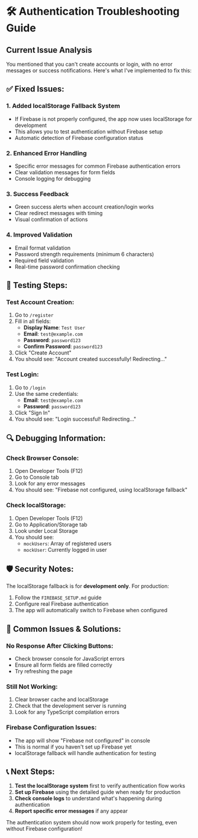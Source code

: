 # 🛠️ Authentication Troubleshooting Guide

## Current Issue Analysis

You mentioned that you can't create accounts or login, with no error messages or success notifications. Here's what I've implemented to fix this:

## ✅ **Fixed Issues:**

### 1. **Added localStorage Fallback System**
- If Firebase is not properly configured, the app now uses localStorage for development
- This allows you to test authentication without Firebase setup
- Automatic detection of Firebase configuration status

### 2. **Enhanced Error Handling**
- Specific error messages for common Firebase authentication errors
- Clear validation messages for form fields
- Console logging for debugging

### 3. **Success Feedback**
- Green success alerts when account creation/login works
- Clear redirect messages with timing
- Visual confirmation of actions

### 4. **Improved Validation**
- Email format validation
- Password strength requirements (minimum 6 characters)
- Required field validation
- Real-time password confirmation checking

## 🧪 **Testing Steps:**

### Test Account Creation:
1. Go to `/register`
2. Fill in all fields:
   - **Display Name**: `Test User`
   - **Email**: `test@example.com`
   - **Password**: `password123`
   - **Confirm Password**: `password123`
3. Click "Create Account"
4. You should see: "Account created successfully! Redirecting..."

### Test Login:
1. Go to `/login`
2. Use the same credentials:
   - **Email**: `test@example.com`
   - **Password**: `password123`
3. Click "Sign In"
4. You should see: "Login successful! Redirecting..."

## 🔍 **Debugging Information:**

### Check Browser Console:
1. Open Developer Tools (F12)
2. Go to Console tab
3. Look for any error messages
4. You should see: "Firebase not configured, using localStorage fallback"

### Check localStorage:
1. Open Developer Tools (F12)
2. Go to Application/Storage tab
3. Look under Local Storage
4. You should see:
   - `mockUsers`: Array of registered users
   - `mockUser`: Currently logged in user

## 🛡️ **Security Notes:**

The localStorage fallback is for **development only**. For production:
1. Follow the `FIREBASE_SETUP.md` guide
2. Configure real Firebase authentication
3. The app will automatically switch to Firebase when configured

## 🚨 **Common Issues & Solutions:**

### No Response After Clicking Buttons:
- Check browser console for JavaScript errors
- Ensure all form fields are filled correctly
- Try refreshing the page

### Still Not Working:
1. Clear browser cache and localStorage
2. Check that the development server is running
3. Look for any TypeScript compilation errors

### Firebase Configuration Issues:
- The app will show "Firebase not configured" in console
- This is normal if you haven't set up Firebase yet
- localStorage fallback will handle authentication for testing

## 📞 **Next Steps:**

1. **Test the localStorage system** first to verify authentication flow works
2. **Set up Firebase** using the detailed guide when ready for production
3. **Check console logs** to understand what's happening during authentication
4. **Report specific error messages** if any appear

The authentication system should now work properly for testing, even without Firebase configuration!
